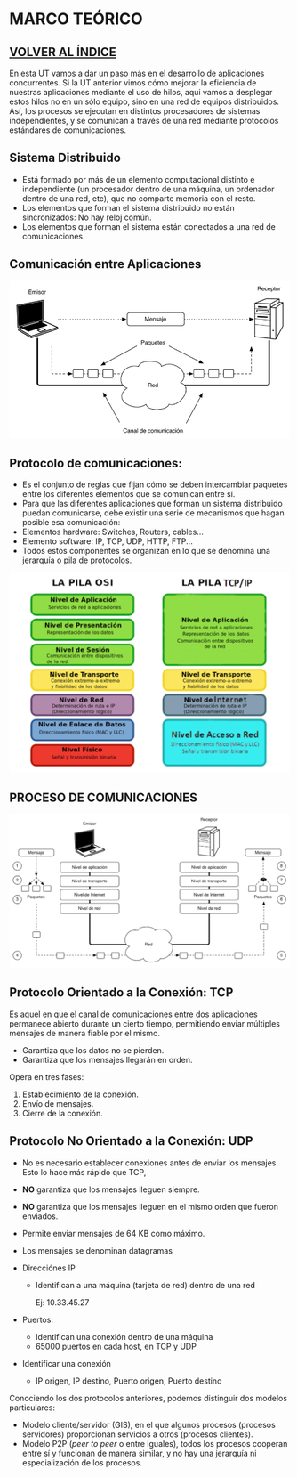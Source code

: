# MARCO TEÓRICO

[VOLVER AL ÍNDICE](0.INDICE.md)
---

En esta UT vamos a dar un paso más en el desarrollo de aplicaciones concurrentes. Si la UT anterior vimos cómo mejorar la eficiencia de nuestras aplicaciones mediante el uso de hilos, aqui vamos a desplegar estos  hilos no en un sólo equipo, sino en una red de equipos distribuidos. Así, los procesos se ejecutan en distintos procesadores de sistemas independientes, y se comunican a través de una red mediante protocolos estándares de comunicaciones.


## Sistema Distribuido

- Está formado por más de un elemento computacional distinto e independiente (un procesador dentro de una máquina, un ordenador dentro de una red, etc), que no comparte memoria con el resto.
- Los elementos que forman el sistema distribuido no están sincronizados: No hay reloj común.
- Los elementos que forman el sistema están conectados a una red de comunicaciones.

## Comunicación entre Aplicaciones

![Comunicación entre aplicaciones](IMAGENES/IMG_03_01.png)

## Protocolo de comunicaciones:
- Es el conjunto de reglas que fijan cómo se deben intercambiar paquetes entre los diferentes elementos que se comunican entre sí.
- Para que las diferentes aplicaciones que forman un sistema distribuido puedan comunicarse, debe existir una serie de mecanismos que hagan posible esa comunicación:
- Elementos hardware: Switches, Routers, cables...
- Elemento software: IP, TCP, UDP, HTTP, FTP...
- Todos estos componentes se organizan en lo que se denomina una jerarquía o pila de protocolos.

![LA PILA DE PROTOCOLOS](IMAGENES/IMG_03_02.png)

## PROCESO DE COMUNICACIONES

![LA PILA DE PROTOCOLOS](IMAGENES/IMG_03_03.png)

## Protocolo Orientado a la Conexión: TCP
Es aquel en que el canal de comunicaciones entre dos aplicaciones permanece abierto durante un cierto tiempo, permitiendo enviar múltiples mensajes de manera fiable por el mismo.

* Garantiza que los datos no se pierden.
* Garantiza que los mensajes llegarán en orden.

Opera en tres fases:
1. Establecimiento de la conexión.
2. Envío de mensajes.
3. Cierre de la conexión.

## Protocolo No Orientado a la Conexión: UDP
* No es necesario establecer conexiones antes de enviar los mensajes. Esto lo hace más rápido que TCP, 
* **NO** garantiza que los mensajes lleguen siempre.
* **NO** garantiza que los mensajes lleguen en el mismo orden que fueron enviados.
* Permite enviar mensajes de 64 KB como máximo.
* Los mensajes se denominan datagramas

* Direcciónes IP
    * Identifican a una máquina (tarjeta de red) dentro de una red

        Ej: 10.33.45.27

* Puertos: 
    * Identifican una conexión dentro de una máquina
    * 65000 puertos en cada host, en TCP y UDP
* Identificar una conexión
    
    * IP origen, IP destino, Puerto origen, Puerto destino 

Conociendo los dos protocolos anteriores, podemos  distinguir dos modelos particulares:
- Modelo cliente/servidor (GIS), en el que algunos procesos (procesos servidores) proporcionan servicios a otros (procesos clientes). 
- Modelo  P2P (_peer to peer_  o entre iguales), todos los procesos cooperan entre sí y funcionan de manera similar, y no hay una jerarquía ni especialización de los procesos.
